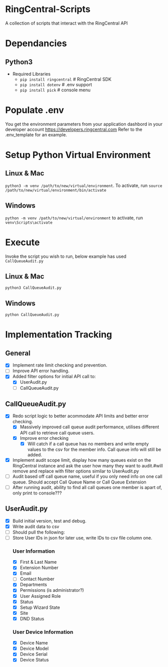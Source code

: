 # RingCentral-Scripts
A collection of scripts that interact with the RingCentral API

# Dependancies 
## Python3 
- Required Libraries
	- `pip install ringcentral` # RingCentral SDK
	- `pip install dotenv` # .env support
	- `pip install pick` # console menu

# Populate .env
You get the environment parameters from your
application dashbord in your developer account
https://developers.ringcentral.com
Refer to the .env_template for an example.

# Setup Python Virtual Environment
## Linux & Mac
`python3 -m venv /path/to/new/virtual/environment`.
To activate, run `source /path/to/new/virtual/environment/bin/activate`
## Windows
`python -m venv /path/to/new/virtual/environment`
to activate, run `venv\Scripts\activate`

# Execute
Invoke the script you wish to run, below example has used `CallQueueAudit.py`
## Linux & Mac
`python3 CallQueueAudit.py`

## Windows
`python CallQueueAudit.py`

# Implementation Tracking
## General
- [x] Implement rate limit checking and prevention.
- [ ] Improve API error handling.
- [x] Added filter options for initial API call to:
	- [x] UserAudit.py
	- [ ] CallQueueAudit.py

## CallQueueAudit.py
- [x] Redo script logic to better acommodate API limits and better error checking.
	- [x] Massively improved call queue audit performance, utilises different API call to retrieve call queue users.
	- [x] Improve error checking
		- [x] Will catch if a call queue has no members and write empty values to the csv for the member info. Call queue info will still be added.
- [x] Implement audit scope limit, display how many queues exist on the RingCentral instance and ask the user how many they want to audit.#will remove and replace with filter options similar to UserAudit.py
- [ ] Audit based off call queue name, useful if you only need info on one call queue. Should accept Call Queue Name or Call Queue Extension
- [ ] After running audit, ability to find all call queues one member is apart of, only print to console???

## UserAudit.py
- [x] Build initial version, test and debug.
- [x] Write audit data to csv
- [ ] Should pull the following:
- [ ] Store User IDs in json for later use, write IDs to csv file column one.
	### User Information
	- [x] First & Last Name
	- [x] Extension Number
	- [x] Email
	- [ ] Contact Number
	- [x] Departments
	- [x] Permissions (is administrator?)
	- [x] User Assigned Role
	- [x] Status
	- [x] Setup Wizard State
	- [x] Site
	- [x] DND Status
	### User Device Information
	- [x] Device Name
	- [x] Device Model
	- [x] Device Serial
	- [x] Device Status